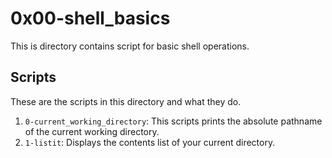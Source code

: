 # 0x00-shell_basics

This is directory contains script for basic shell operations.

## Scripts

These are the scripts in this directory and what they do.

1. `0-current_working_directory`: This scripts prints the absolute pathname of the current working directory.
2. `1-listit`: Displays the contents list of your current directory.
